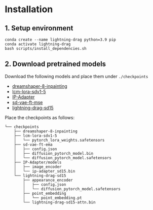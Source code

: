 # Installation

## 1. Setup environment
```
conda create --name lightning-drag python=3.9 pip
conda activate lightning-drag
bash scripts/install_dependencies.sh
```

## 2. Download pretrained models
Download the following models and place them under `./checkpoints`
<!-- - [stable-diffusion-v1-5](https://huggingface.co/runwayml/stable-diffusion-v1-5) -->
- [dreamshaper-8-inpainting](https://huggingface.co/Lykon/dreamshaper-8-inpainting)
- [lcm-lora-sdv1-5](https://huggingface.co/latent-consistency/lcm-lora-sdv1-5)
- [IP-Adapter](https://huggingface.co/h94/IP-Adapter/tree/main/models)
- [sd-vae-ft-mse](https://huggingface.co/stabilityai/sd-vae-ft-mse)
- [lightning-drag-sd15](https://huggingface.co/LightningDrag/lightning-drag-sd15)

Place the checkpoints as follows:
```
└── checkpoints
    ├── dreamshaper-8-inpainting
    ├── lcm-lora-sdv1-5
    │   └── pytorch_lora_weights.safetensors
    ├── sd-vae-ft-ema
    │   ├── config.json
    │   ├── diffusion_pytorch_model.bin
    │   └── diffusion_pytorch_model.safetensors
    ├── IP-Adapter/models
    │   ├── image_encoder
    │   └── ip-adapter_sd15.bin
    └── lightning-drag-sd15
        ├── appearance_encoder
        │   ├── config.json
        │   └── diffusion_pytorch_model.safetensors
        ├── point_embedding
        │   └── point_embedding.pt
        └── lightning-drag-sd15-attn.bin
```

